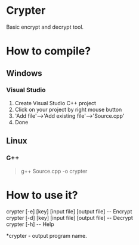 # Crypter
Basic encrypt and decrypt tool.
  
# How to compile?
## Windows  
### Visual Studio  
1. Create Visual Studio C++ project  
2. Click on your project by right mouse button  
3. 'Add file'-->'Add existing file'-->'Source.cpp'  
4. Done  
## Linux  
### G++  
> g++ Source.cpp -o crypter  

# How to use it?
crypter [-e] [key] [input file] [output file] -- Encrypt  
crypter [-d] [key] [input file] [output file] -- Decrypt  
crypter [-h] -- Help  
  
*crypter - output program name.
